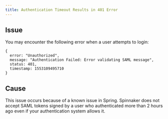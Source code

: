 ```yaml
---
title: Authentication Timeout Results in 401 Error
---
```


## Issue
You may encounter the following error when a user attempts to login:
```
{
  error: "Unauthorized",
  message: "Authentication Failed: Error validating SAML message",
  status: 401,
  timestamp: 1553109495710
}
```

## Cause
This issue occurs because of a known issue in Spring. Spinnaker does not accept SAML tokens signed by a user who authenticated more than 2 hours ago even if your authentication system allows it.

